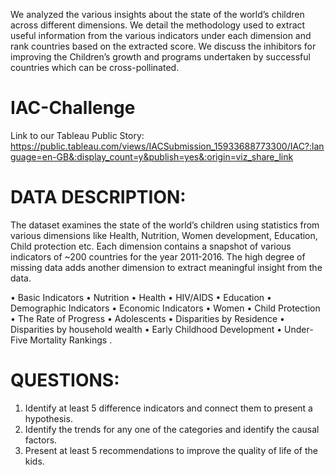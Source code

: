 We analyzed the various insights about the state of the world’s children across different dimensions. We detail the methodology used to extract useful information from the various indicators under each dimension and rank countries based on the extracted score. We discuss the inhibitors for improving the Children’s growth and programs undertaken by successful countries which can be cross-pollinated.

# IAC-Challenge
Link to our Tableau Public Story: https://public.tableau.com/views/IACSubmission_15933688773300/IAC?:language=en-GB&:display_count=y&publish=yes&:origin=viz_share_link

# DATA DESCRIPTION: 
The dataset examines the state of the world’s children using statistics from various dimensions like Health, Nutrition, Women development, Education, Child protection etc. Each dimension contains a snapshot of various indicators of ~200 countries for the year 2011-2016. The high degree of missing data adds another dimension to extract meaningful insight from the data.

• Basic Indicators                                          • Nutrition                                   • Health                                                                  • HIV/AIDS                                                  • Education                                   • Demographic Indicators 
• Economic Indicators                                       • Women                                       • Child Protection 
• The Rate of Progress                                      • Adolescents                                 • Disparities by Residence 
• Disparities by household wealth                           • Early Childhood Development                 • Under-Five Mortality Rankings .

# QUESTIONS:

1. Identify at least 5 difference indicators and connect them to present a hypothesis.
2. Identify the trends for any one of the categories and identify the causal factors.
3. Present at least 5 recommendations to improve the quality of life of the kids.
